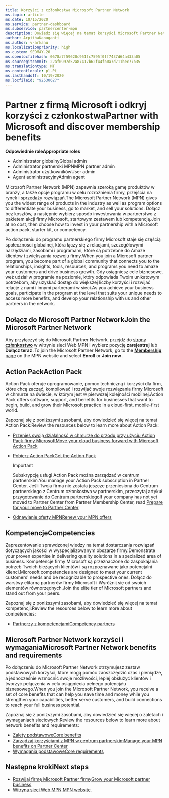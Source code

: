 ```yaml
---
title: Korzyści z członkostwa Microsoft Partner Network
ms.topic: article
ms.date: 10/15/2020
ms.service: partner-dashboard
ms.subservice: partnercenter-mpn
description: Dowiedz się więcej na temat korzyści Microsoft Partner Network (MPN), w tym Action Pack firmy Microsoft, kompetencji i opcji programu, aby przejść na rynek i sprzedawać swoje rozwiązania.
author: ArpithaKanuganti
ms.author: v-arkanu
ms.localizationpriority: high
ms.custom: SEOMAY.20
ms.openlocfilehash: 0678a7f59620c951fc7595f0ff7437d64a433a05
ms.sourcegitcommit: 22af0997d52a87417b62f44fb0a7d711bec77b35
ms.translationtype: MT
ms.contentlocale: pl-PL
ms.lasthandoff: 10/19/2020
ms.locfileid: "92530627"
---
```

# <a name="partner-with-microsoft-and-discover-membership-benefits"></a><span data-ttu-id="f116f-103">Partner z firmą Microsoft i odkryj korzyści z członkostwa</span><span class="sxs-lookup"><span data-stu-id="f116f-103">Partner with Microsoft and discover membership benefits</span></span>

<span data-ttu-id="f116f-104">**Odpowiednie role**</span><span class="sxs-lookup"><span data-stu-id="f116f-104">**Appropriate roles**</span></span>

- <span data-ttu-id="f116f-105">Administrator globalny</span><span class="sxs-lookup"><span data-stu-id="f116f-105">Global admin</span></span>
- <span data-ttu-id="f116f-106">Administrator partnerski MPN</span><span class="sxs-lookup"><span data-stu-id="f116f-106">MPN partner admin</span></span>
- <span data-ttu-id="f116f-107">Administrator użytkowników</span><span class="sxs-lookup"><span data-stu-id="f116f-107">User admin</span></span>
- <span data-ttu-id="f116f-108">Agent administracyjny</span><span class="sxs-lookup"><span data-stu-id="f116f-108">Admin agent</span></span>

<span data-ttu-id="f116f-109">Microsoft Partner Network (MPN) zapewnia szeroką gamę produktów w branży, a także opcje programu w celu rozróżnienia firmy, przejścia na rynek i sprzedaży rozwiązań.</span><span class="sxs-lookup"><span data-stu-id="f116f-109">The Microsoft Partner Network (MPN) gives you the widest range of products in the industry as well as program options to differentiate your business, go to market, and sell your solutions.</span></span> <span data-ttu-id="f116f-110">Dołącz bez kosztów, a następnie wybierz sposób inwestowania w partnerstwo z pakietem akcji firmy Microsoft, startowym zestawem lub kompetencją.</span><span class="sxs-lookup"><span data-stu-id="f116f-110">Join at no cost, then choose how to invest in your partnership with a Microsoft action pack, starter kit, or competency.</span></span>

<span data-ttu-id="f116f-111">Po dołączeniu do programu partnerskiego firmy Microsoft staje się częścią społeczności globalnej, która łączy się z relacjami, szczegółowymi narzędziami, zasobami i programami, które są potrzebne do Amaze klientów i zwiększania rozwoju firmy.</span><span class="sxs-lookup"><span data-stu-id="f116f-111">When you join a Microsoft partner program, you become part of a global community that connects you to the relationships, insights, tools, resources, and programs you need to amaze your customers and drive business growth.</span></span> <span data-ttu-id="f116f-112">Gdy osiągniesz cele biznesowe, weź udział w programie na poziomie, który odpowiada Twoim unikatowym potrzebom, aby uzyskać dostęp do większej liczby korzyści i rozwijać relacje z nami i innymi partnerami w sieci.</span><span class="sxs-lookup"><span data-stu-id="f116f-112">As you achieve your business goals, participate in the program at the level that suits your unique needs to access more benefits, and develop your relationship with us and other partners in the network.</span></span> 

## <a name="join-the-microsoft-partner-network"></a><span data-ttu-id="f116f-113">Dołącz do Microsoft Partner Network</span><span class="sxs-lookup"><span data-stu-id="f116f-113">Join the Microsoft Partner Network</span></span>

<span data-ttu-id="f116f-114">Aby przyłączyć się do Microsoft Partner Network, przejdź do [strony **członkostwo**](https://partner.microsoft.com/membership) w witrynie sieci Web MPN i wybierz pozycję **zarejestruj** lub **Dołącz teraz** .</span><span class="sxs-lookup"><span data-stu-id="f116f-114">To join the Microsoft Partner Network, go to the [**Membership** page](https://partner.microsoft.com/membership) on the MPN website and select **Enroll** or **Join now** .</span></span>

## <a name="action-pack"></a><span data-ttu-id="f116f-115">Action Pack</span><span class="sxs-lookup"><span data-stu-id="f116f-115">Action Pack</span></span>

<span data-ttu-id="f116f-116">Action Pack oferuje oprogramowanie, pomoc techniczną i korzyści dla firm, które chcą zacząć, kompilować i rozwijać swoje rozwiązania firmy Microsoft w chmurze na świecie, w którym jest w pierwszej kolejności mobilnej.</span><span class="sxs-lookup"><span data-stu-id="f116f-116">Action Pack offers software, support, and benefits for businesses that want to begin, build, and grow their Microsoft practice in a cloud-first, mobile-first world.</span></span>

<span data-ttu-id="f116f-117">Zapoznaj się z poniższymi zasobami, aby dowiedzieć się więcej na temat Action Pack:</span><span class="sxs-lookup"><span data-stu-id="f116f-117">Review the resources below to learn more about Action Pack:</span></span>

- [<span data-ttu-id="f116f-118">Przenieś swoją działalność w chmurze do przodu przy użyciu Action Pack firmy Microsoft</span><span class="sxs-lookup"><span data-stu-id="f116f-118">Move your cloud business forward with Microsoft Action Pack</span></span>](https://partner.microsoft.com/membership/action-pack)

- [<span data-ttu-id="f116f-119">Pobierz Action Pack</span><span class="sxs-lookup"><span data-stu-id="f116f-119">Get the Action Pack</span></span>](mpn-get-action-pack.md)
  
    >[!IMPORTANT]
    ><span data-ttu-id="f116f-120">Subskrypcję usługi Action Pack można zarządzać w centrum partnerskim.</span><span class="sxs-lookup"><span data-stu-id="f116f-120">You manage your Action Pack subscription in Partner Center.</span></span> <span data-ttu-id="f116f-121">Jeśli Twoja firma nie została jeszcze przeniesiona do Centrum partnerskiego z Centrum członkostwa w partnerskim, przeczytaj artykuł [przygotowanie do Centrum partnerskiego](prepare-pmc-pc-migration.md)</span><span class="sxs-lookup"><span data-stu-id="f116f-121">If your company has not yet moved to Partner Center from Partner Membership Center, read [Prepare for your move to Partner Center](prepare-pmc-pc-migration.md)</span></span>  

- [<span data-ttu-id="f116f-122">Odnawianie oferty MPN</span><span class="sxs-lookup"><span data-stu-id="f116f-122">Renew your MPN offers</span></span>](renew-mpn-offers.md)

## <a name="competencies"></a><span data-ttu-id="f116f-123">Kompetencje</span><span class="sxs-lookup"><span data-stu-id="f116f-123">Competencies</span></span>

<span data-ttu-id="f116f-124">Zaprezentowanie sprawdzonej wiedzy na temat dostarczania rozwiązań dotyczących jakości w wyspecjalizowanym obszarze firmy.</span><span class="sxs-lookup"><span data-stu-id="f116f-124">Demonstrate your proven expertise in delivering quality solutions in a specialized area of business.</span></span> <span data-ttu-id="f116f-125">Kompetencje firmy Microsoft są przeznaczone do zaspokajania potrzeb Twoich bieżących klientów i są rozpoznawane jako potencjalni klienci.</span><span class="sxs-lookup"><span data-stu-id="f116f-125">Microsoft competencies are designed to meet your current customers' needs and be recognizable to prospective ones.</span></span> <span data-ttu-id="f116f-126">Dołącz do warstwy elitarną partnerów firmy Microsoft i Wyróżnij się od swoich elementów równorzędnych.</span><span class="sxs-lookup"><span data-stu-id="f116f-126">Join the elite tier of Microsoft partners and stand out from your peers.</span></span>

<span data-ttu-id="f116f-127">Zapoznaj się z poniższymi zasobami, aby dowiedzieć się więcej na temat kompetencji:</span><span class="sxs-lookup"><span data-stu-id="f116f-127">Review the resources below to learn more about competencies:</span></span>

- [<span data-ttu-id="f116f-128">Partnerzy z kompetencjami</span><span class="sxs-lookup"><span data-stu-id="f116f-128">Competency partners</span></span>](https://partner.microsoft.com/membership/competencies)

## <a name="microsoft-partner-network-benefits-and-requirements"></a><span data-ttu-id="f116f-129">Microsoft Partner Network korzyści i wymagania</span><span class="sxs-lookup"><span data-stu-id="f116f-129">Microsoft Partner Network benefits and requirements</span></span>

<span data-ttu-id="f116f-130">Po dołączeniu do Microsoft Partner Network otrzymujesz zestaw podstawowych korzyści, które mogą pomóc zaoszczędzić czas i pieniądze, a jednocześnie wzmocnić swoje możliwości, lepiej obsłużyć klientów i tworzyć połączenia w celu osiągnięcia pełnego potencjału biznesowego.</span><span class="sxs-lookup"><span data-stu-id="f116f-130">When you join the Microsoft Partner Network, you receive a set of core benefits that can help you save time and money while you strengthen your capabilities, better serve customers, and build connections to reach your full business potential.</span></span> 

<span data-ttu-id="f116f-131">Zapoznaj się z poniższymi zasobami, aby dowiedzieć się więcej o zaletach i wymaganiach sieciowych:</span><span class="sxs-lookup"><span data-stu-id="f116f-131">Review the resources below to learn more about network benefits and requirements:</span></span>

- [<span data-ttu-id="f116f-132">Zalety podstawowe</span><span class="sxs-lookup"><span data-stu-id="f116f-132">Core benefits</span></span>](https://partner.microsoft.com/membership/core-benefits#simple-tab-content-1)
- [<span data-ttu-id="f116f-133">Zarządzaj korzyściami z MPN w centrum partnerskim</span><span class="sxs-lookup"><span data-stu-id="f116f-133">Manage your MPN benefits on Partner Center</span></span>](manage-your-partner-network-benefits.md)
- [<span data-ttu-id="f116f-134">Wymagania podstawowe</span><span class="sxs-lookup"><span data-stu-id="f116f-134">Core requirements</span></span>](https://partner.microsoft.com/membership/core-benefits#simple-tab-content-2)

## <a name="next-steps"></a><span data-ttu-id="f116f-135">Następne kroki</span><span class="sxs-lookup"><span data-stu-id="f116f-135">Next steps</span></span>

- [<span data-ttu-id="f116f-136">Rozwijaj firmę Microsoft Partner firmy</span><span class="sxs-lookup"><span data-stu-id="f116f-136">Grow your Microsoft partner business</span></span>](grow-your-business.md)
- <span data-ttu-id="f116f-137">[Witryna sieci Web MPN](https://partner.microsoft.com/commercial).</span><span class="sxs-lookup"><span data-stu-id="f116f-137">[MPN website](https://partner.microsoft.com/commercial).</span></span>
